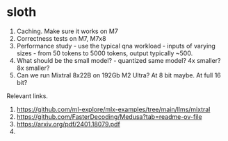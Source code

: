 # sloth

1. Caching. Make sure it works on M7 
2. Correctness tests on M7, M7x8
3. Performance study - use the typical qna workload - inputs of varying sizes - from 50 tokens to 5000 tokens, output typically ~500.
4. What should be the small model? - quantized same model? 4x smaller? 8x smaller?
5. Can we run Mixtral 8x22B on 192Gb M2 Ultra? At 8 bit maybe. At full 16 bit? 


Relevant links.

1. https://github.com/ml-explore/mlx-examples/tree/main/llms/mixtral
2. https://github.com/FasterDecoding/Medusa?tab=readme-ov-file
3. https://arxiv.org/pdf/2401.18079.pdf
4. 
